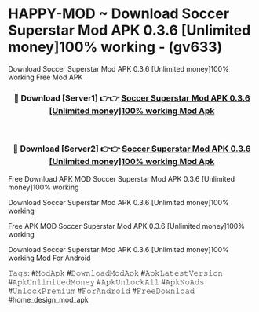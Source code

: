 # HAPPY-MOD ~ Download Soccer Superstar Mod APK 0.3.6 [Unlimited money]100% working - (gv633)
Download Soccer Superstar Mod APK 0.3.6 [Unlimited money]100% working Free Mod APK

<div align="center">
<h3>🔴 Download [Server1] 👉👉 <a href="https://apk-comot.site?title=Soccer_Superstar_Mod_APK_0.3.6_[Unlimited_money]100%_working">Soccer Superstar Mod APK 0.3.6 [Unlimited money]100% working Mod Apk</a></h3><br>

<h3>🔴 Download [Server2] 👉👉 <a href="https://apk-comot.site?title=Soccer_Superstar_Mod_APK_0.3.6_[Unlimited_money]100%_working">Soccer Superstar Mod APK 0.3.6 [Unlimited money]100% working Mod Apk</a></h3>
</div>


Free Download APK MOD Soccer Superstar Mod APK 0.3.6 [Unlimited money]100% working

Download Soccer Superstar Mod APK 0.3.6 [Unlimited money]100% working 

Free APK MOD Soccer Superstar Mod APK 0.3.6 [Unlimited money]100% working 

Download Soccer Superstar Mod APK 0.3.6 [Unlimited money]100% working Mod For Android

𝚃𝚊𝚐𝚜: #𝙼𝚘𝚍𝙰𝚙𝚔 #𝙳𝚘𝚠𝚗𝚕𝚘𝚊𝚍𝙼𝚘𝚍𝙰𝚙𝚔 #𝙰𝚙𝚔𝙻𝚊𝚝𝚎𝚜𝚝𝚅𝚎𝚛𝚜𝚒𝚘𝚗 #𝙰𝚙𝚔𝚄𝚗𝚕𝚒𝚖𝚒𝚝𝚎𝚍𝙼𝚘𝚗𝚎𝚢 #𝙰𝚙𝚔𝚄𝚗𝚕𝚘𝚌𝚔𝙰𝚕𝚕 #𝙰𝚙𝚔𝙽𝚘𝙰𝚍𝚜 #𝚄𝚗𝚕𝚘𝚌𝚔𝙿𝚛𝚎𝚖𝚒𝚞𝚖 #𝙵𝚘𝚛𝙰𝚗𝚍𝚛𝚘𝚒𝚍 #𝙵𝚛𝚎𝚎𝙳𝚘𝚠𝚗𝚕𝚘𝚊𝚍 #home_design_mod_apk